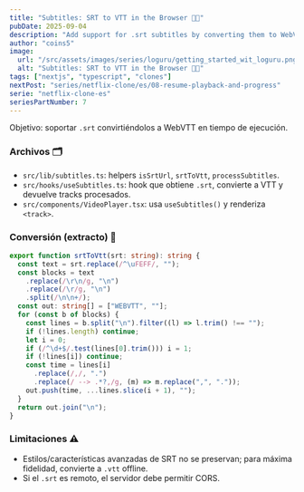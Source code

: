 ```yaml
---
title: "Subtitles: SRT to VTT in the Browser 💬✨"
pubDate: 2025-09-04
description: "Add support for .srt subtitles by converting them to WebVTT on the fly, so the native browser player can render captions without extra tooling."
author: "coins5"
image:
  url: "/src/assets/images/series/loguru/getting_started_wit_loguru.png"
  alt: "Subtitles: SRT to VTT in the Browser 💬✨"
tags: ["nextjs", "typescript", "clones"]
nextPost: "series/netflix-clone/es/08-resume-playback-and-progress"
serie: "netflix-clone-es"
seriesPartNumber: 7
---
```


Objetivo: soportar `.srt` convirtiéndolos a WebVTT en tiempo de ejecución.

### Archivos 🗂️

- `src/lib/subtitles.ts`: helpers `isSrtUrl`, `srtToVtt`, `processSubtitles`.
- `src/hooks/useSubtitles.ts`: hook que obtiene `.srt`, convierte a VTT y devuelve tracks procesados.
- `src/components/VideoPlayer.tsx`: usa `useSubtitles()` y renderiza `<track>`.

### Conversión (extracto) 🔁

```ts
export function srtToVtt(srt: string): string {
  const text = srt.replace(/^\uFEFF/, "");
  const blocks = text
    .replace(/\r\n/g, "\n")
    .replace(/\r/g, "\n")
    .split(/\n\n+/);
  const out: string[] = ["WEBVTT", ""];
  for (const b of blocks) {
    const lines = b.split("\n").filter((l) => l.trim() !== "");
    if (!lines.length) continue;
    let i = 0;
    if (/^\d+$/.test(lines[0].trim())) i = 1;
    if (!lines[i]) continue;
    const time = lines[i]
      .replace(/,/, ".")
      .replace(/ --> .*?,/g, (m) => m.replace(",", "."));
    out.push(time, ...lines.slice(i + 1), "");
  }
  return out.join("\n");
}
```

### Limitaciones ⚠️

- Estilos/características avanzadas de SRT no se preservan; para máxima fidelidad, convierte a `.vtt` offline.
- Si el `.srt` es remoto, el servidor debe permitir CORS.
